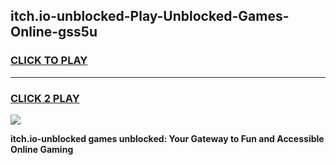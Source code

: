 
## itch.io-unblocked-Play-Unblocked-Games-Online-gss5u
<h3>
<a href="https://premium76.site?title=itch.io-unblocked&ref=25A">CLICK TO PLAY</a></h3>
<hr>

<h3>
<a href="https://premium76.site?title=itch.io-unblocked&ref=25A">CLICK 2 PLAY</a>
  
</h3>

<a href="https://premium76.site?title=itch.io-unblocked&ref=25A"><img src="https://clearcache.store/games.png"></a>


**itch.io-unblocked games unblocked: Your Gateway to Fun and Accessible Online Gaming**

